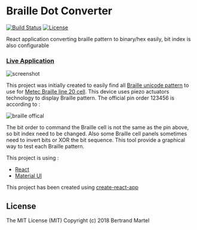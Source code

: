 # Braille Dot Converter

[![Build Status](https://travis-ci.org/bertrandmartel/braille-dot-converter.svg?branch=master)](https://travis-ci.org/bertrandmartel/braille-dot-converter)
[![License](http://img.shields.io/:license-mit-blue.svg)](LICENSE.md)

React application converting braille pattern to binary/hex easily, bit index is also configurable

### [Live Application](https://bertrandmartel.github.io/braille-dot-converter)

![screenshot](https://user-images.githubusercontent.com/5183022/46512525-b8eabe00-c854-11e8-985a-124f45a4853e.png)

This project was initially created to easily find all [Braille unicode pattern](http://www.unicode.org/charts/PDF/U2800.pdf) to use for [Metec Braille line 20 cell](http://web.metec-ag.de/downloads/braille-line-20cell.pdf). This device uses piezo actuators technology to display Braille pattern. The official pin order 123456 is according to : 

![braille offical](https://user-images.githubusercontent.com/5183022/46512526-bbe5ae80-c854-11e8-90ef-85628c578fa5.png)

The bit order to command the Braille cell is not the same as the pin above, so bit index need to be changed. Also some Braille cell panels sometimes need to invert bits or XOR the bit sequence. This tool provide a graphical way to test each Braille pattern.

This project is using :

* [React](https://github.com/facebook/react)
* [Material UI](https://github.com/callemall/material-ui)

This project has been created using [create-react-app](https://github.com/facebookincubator/create-react-app)

## License

The MIT License (MIT) Copyright (c) 2018 Bertrand Martel